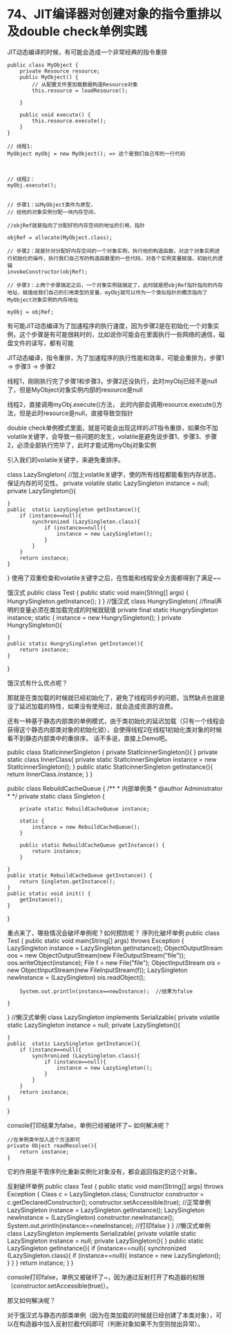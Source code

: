 # 74、JIT编译器对创建对象的指令重排以及double check单例实践
JIT动态编译的时候，有可能会造成一个非常经典的指令重排

```text
public class MyObject {
    private Resource resource;
    public MyObject() {
        // 从配置文件里加载数据构造Resource对象
        this.resource = loadResource(); 
    
    }

    public void execute() {
        this.resource.execute();
    }
}

// 线程1:
MyObject myObj = new MyObject(); => 这个是我们自己写的一行代码



// 线程2：
myObj.execute();


// 步骤1：以MyObject类作为原型，
// 给他的对象实例分配一块内存空间，

//objRef就是指向了分配好的内存空间的地址的引用，指针

objRef = allocate(MyObject.class);

// 步骤2：就是针对分配好内存空间的一个对象实例，执行他的构造函数，对这个对象实例进行初始化的操作，执行我们自己写的构造函数里的一些代码，对各个实例变量赋值，初始化的逻辑
invokeConstructor(objRef);

// 步骤3：上两个步骤搞定之后，一个对象实例就搞定了，此时就是把objRef指针指向的内存地址，赋值给我们自己的引用类型的变量，myObj就可以作为一个类似指针的概念指向了MyObject对象实例的内存地址

myObj = objRef;
```

有可能JIT动态编译为了加速程序的执行速度，因为步骤2是在初始化一个对象实例，这个步骤是有可能很耗时的，比如说你可能会在里面执行一些网络的通信，磁盘文件的读写，都有可能

 

JIT动态编译，指令重排，为了加速程序的执行性能和效率，可能会重排为，步骤1 -> 步骤3 -> 步骤2

 

线程1，刚刚执行完了步骤1和步骤3，步骤2还没执行，此时myObj已经不是null了，但是MyObject对象实例内部的resource是null

 

线程2，直接调用myObj.execute()方法， 此时内部会调用resource.execute()方法，但是此时resource是null，直接导致空指针

 

double check单例模式里面，就是可能会出现这样的JIT指令重排，如果你不加volatile关键字，会导致一些问题的发生，volatile是避免说步骤1、步骤3、步骤2，必须全部执行完毕了，此时才能试用myObj对象实例









引入我们的volatile关键字，来避免重排序。

class LazySingleton{
    //加上volatile关键字，使的所有线程都能看到内存状态，保证内存的可见性。
    private volatile static LazySingleton instance = null;		
    private LazySingleton(){

    }
    public  static LazySingleton getInstance(){
        if (instance==null){
            synchronized (LazySingleton.class){
                if (instance==null){
                    instance = new LazySingleton();
                }
            }
        }
        return instance;
    }
}
使用了双重检查和volatile关键字之后，在性能和线程安全方面都得到了满足~~

饿汉式
public class Test {
    public static void main(String[] args) {
        HungrySingleton.getInstance();
    }
}
//饿汉式
class HungrySingleton{
    //final声明的变量必须在类加载完成的时候就赋值
    private final static HungrySingleton instance;
    static {
        instance = new HungrySingleton();
    }
    private HungrySingleton(){

    }
    public static HungrySingleton getInstance(){
        return instance;
    }
}

饿汉式有什么优点呢？

那就是在类加载的时候就已经初始化了，避免了线程同步的问题，当然缺点也就是没了延迟加载的特性，如果没有使用过，就会造成资源的浪费。

还有一种基于静态内部类的单例模式，由于类初始化的延迟加载（只有一个线程会获得这个静态内部类对象的初始化锁），会使得线程2在线程1初始化类对象的时候看不到静态内部类中的重排序。
话不多说，直接上Demo吧。

public class StatIcinnerSingleton {
    private StatIcinnerSingleton(){
    }
    private static class InnerClass{
        private static StatIcinnerSingleton instance = new StatIcinnerSingleton();
    }
    public static StatIcinnerSingleton getInstance(){
        return InnerClass.instance;
    }
}




public class RebuildCacheQueue {
	/**
	 * 内部单例类
	 * @author Administrator
	 *
	 */
	private static class Singleton {
		
		private static RebuildCacheQueue instance;
		
		static {
			instance = new RebuildCacheQueue();
		}
		
		public static RebuildCacheQueue getInstance() {
			return instance;
		}
		
	}
	public static RebuildCacheQueue getInstance() {
		return Singleton.getInstance();
	}
	public static void init() {
		getInstance();
	}
	
}





重点来了，哪些情况会破坏单例呢？如何预防呢？
序列化破坏单例
public class Test {
    public static void main(String[] args) throws Exception {
        LazySingleton instance = LazySingleton.getInstance();
        ObjectOutputStream oos = new ObjectOutputStream(new FileOutputStream("file"));
        oos.writeObject(instance);
        File f = new File("file");
        ObjectInputStream ois = new ObjectInputStream(new FileInputStream(f));
        LazySingleton newInstance = (LazySingleton) ois.readObject();
        
        System.out.println(instance==newInstance);	//结果为false
        
    }
}
//懒汉式单例
class LazySingleton implements Serializable{
    private volatile static LazySingleton instance = null;
    private LazySingleton(){

    }
    public  static LazySingleton getInstance(){
        if (instance==null){
            synchronized (LazySingleton.class){
                if (instance==null){
                    instance = new LazySingleton();
                }
            }
        }
        return instance;
    }
}

console打印结果为false，单例已经被破坏了~
如何解决呢？

    //在单例类中加入这个方法即可
    private Object readResolve(){
        return instance;
    }

它的作用是不管序列化重新实例化对象没有，都会返回指定的这个对象。

反射破坏单例
public class Test {
    public static void main(String[] args) throws Exception {
        Class c = LazySingleton.class;
        Constructor constructor = c.getDeclaredConstructor();
        constructor.setAccessible(true);
        //正常单例
        LazySingleton instance = LazySingleton.getInstance();
        LazySingleton newInstance = (LazySingleton) constructor.newInstance();
        System.out.println(instance==newInstance);	//打印false
    }
}
//懒汉式单例
class LazySingleton implements Serializable{
    private volatile static LazySingleton instance = null;
    private LazySingleton(){
    }
    public  static LazySingleton getInstance(){
        if (instance==null){
            synchronized (LazySingleton.class){
                if (instance==null){
                    instance = new LazySingleton();
                }
            }
        }
        return instance;
    }
}

console打印false，单例又被破坏了~，因为通过反射打开了构造器的权限（constructor.setAccessible(true)）。

那又如何解决呢？

对于饿汉式与静态内部类单例（因为在类加载的时候就已经创建了本类对象），可以在构造器中加入反射拦截代码即可（判断对象如果不为空则抛出异常）。

